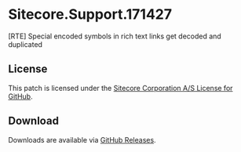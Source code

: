 # Sitecore.Support.171427
[RTE] Special encoded symbols in rich text links get decoded and duplicated

## License  
This patch is licensed under the [Sitecore Corporation A/S License for GitHub](https://github.com/sitecoresupport/Sitecore.Support.171427/blob/master/LICENSE).  

## Download  
Downloads are available via [GitHub Releases](https://github.com/sitecoresupport/Sitecore.Support.171427/releases).  
